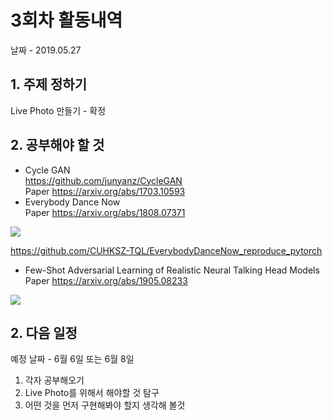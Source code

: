 # 3회차 활동내역
날짜 - 2019.05.27
## 1. 주제 정하기
Live Photo 만들기 - 확정  
## 2. 공부해야 할 것
* Cycle GAN  
https://github.com/junyanz/CycleGAN  
Paper https://arxiv.org/abs/1703.10593  
* Everybody Dance Now  
Paper https://arxiv.org/abs/1808.07371  
<a href="https://www.youtube.com/watch?v=PCBTZh41Ris" target="_blank">
<img src="https://user-images.githubusercontent.com/41245985/59018925-fbe8af80-8881-11e9-8df7-d203aeead8fa.png"></img>
</a>  

https://github.com/CUHKSZ-TQL/EverybodyDanceNow_reproduce_pytorch  
* Few-Shot Adversarial Learning of Realistic Neural Talking Head Models  
Paper https://arxiv.org/abs/1905.08233
<a href="https://www.youtube.com/watch?v=p1b5aiTrGzY" target="_blank">
<img src="https://user-images.githubusercontent.com/41245985/59018614-3e5dbc80-8881-11e9-8565-149c792e3f4e.png"></img>
</a>  

## 2. 다음 일정
예정 날짜 - 6월 6일 또는 6월 8일  
1. 각자 공부해오기   
2. Live Photo를 위해서 해야할 것 탐구  
3. 어떤 것을 먼저 구현해봐야 할지 생각해 볼것  

